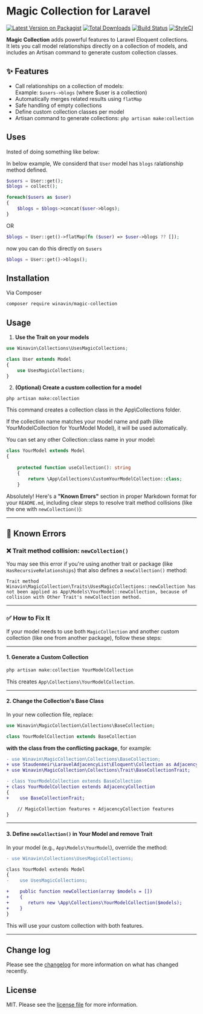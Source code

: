# Magic Collection for Laravel

[![Latest Version on Packagist][ico-version]][link-packagist]
[![Total Downloads][ico-downloads]][link-downloads]
[![Build Status][ico-travis]][link-travis]
[![StyleCI][ico-styleci]][link-styleci]

**Magic Collection** adds powerful features to Laravel Eloquent collections.  
It lets you call model relationships directly on a collection of models, and includes an Artisan command to generate
custom collection classes.

## ✨ Features

- Call relationships on a collection of models:  
  Example: `$users->blogs` (where $user is a collection)
- Automatically merges related results using `flatMap`
- Safe handling of empty collections
- Define custom collection classes per model
- Artisan command to generate collections: `php artisan make:collection`

## Uses

Insted of doing something like below:

In below example, We considerd that ```User``` model has ```blogs``` ralationship method defined.

```php
$users = User::get();
$blogs = collect();

foreach($users as $user)
{
    $blogs = $blogs->concat($user->blogs);
}
```

OR

```php
$blogs = User::get()->flatMap(fn ($user) => $user->blogs ?? []);
```

now you can do this directly on ```$users```

```php
$blogs = User::get()->blogs();
```

## Installation

Via Composer

```bash
composer require winavin/magic-collection
```

## Usage

1. **Use the Trait on your models**

```php
use Winavin\Collections\UsesMagicCollections;

class User extends Model
{
    use UsesMagicCollections;
}
```

2. **(Optional) Create a custom collection for a model**

```php artisan make:collection```

This command creates a collection class in the App\Collections folder.

If the collection name matches your model name and path (like YourModelCollection for YourModel Model), it will be used
automatically.

You can set any other Collection::class name in your model:

```php
class YourModel extends Model
{
    
    protected function useCollection(): string
    {
        return \App\Collections\CustomYourModelCollection::class;
    }
```

Absolutely! Here's a **"Known Errors"** section in proper Markdown format for your `README.md`, including clear steps to
resolve trait method collisions (like the one with `newCollection()`):

---

## 🐞 Known Errors

### ❌ Trait method collision: `newCollection()`

You may see this error if you're using another trait or package (like `HasRecursiveRelationships`) that also defines a
`newCollection()` method:

```
Trait method Winavin\MagicCollection\Traits\UsesMagicCollections::newCollection has not been applied as App\Models\YourModel::newCollection, because of collision with Other Trait's newCollection method.
```

---

### ✅ How to Fix It

If your model needs to use both `MagicCollection` and another custom collection (like one from another package), follow
these steps:

---

#### 1. Generate a Custom Collection

```bash
php artisan make:collection YourModelCollection
```

This creates `App\Collections\YourModelCollection`.

---

#### 2. Change the Collection's Base Class

In your new collection file, replace:

```php
use Winavin\MagicCollection\Collections\BaseCollection;

class YourModelCollection extends BaseCollection
```

**with the class from the conflicting package**, for example:

```diff
- use Winavin\MagicCollection\Collections\BaseCollection;
+ use Staudenmeir\LaravelAdjacencyList\Eloquent\Collection as AdjacencyCollection;
+ use Winavin\MagicCollection\Collections\Trait\BaseCollectionTrait;

- class YourModelCollection extends BaseCollection
+ class YourModelCollection extends AdjacencyCollection
{
+    use BaseCollectionTrait;

    // MagicCollection features + AdjacencyCollection features
}
```

---

#### 3. Define `newCollection()` in Your Model and remove Trait

In your model (e.g., `App\Models\YourModel`), override the method:

```diff
- use Winavin\Collections\UsesMagicCollections;

class YourModel extends Model
{
-    use UsesMagicCollections;

+    public function newCollection(array $models = [])
+    {
+       return new \App\Collections\YourModelCollection($models);
+    }
}
```

This will use your custom collection with both features.

---

## Change log

Please see the [changelog](changelog.md) for more information on what has changed recently.

## License

MIT. Please see the [license file](license.md) for more information.

[ico-version]: https://img.shields.io/packagist/v/winavin/magic-collection.svg?style=flat-square

[ico-downloads]: https://img.shields.io/packagist/dt/winavin/magic-collection.svg?style=flat-square

[ico-travis]: https://img.shields.io/travis/winavin/magic-collection/master.svg?style=flat-square

[ico-styleci]: https://styleci.io/repos/12345678/shield

[link-packagist]: https://packagist.org/packages/winavin/magic-collection

[link-downloads]: https://packagist.org/packages/winavin/magic-collection

[link-travis]: https://travis-ci.org/winavin/magic-collection

[link-styleci]: https://styleci.io/repos/12345678

[link-author]: https://github.com/winavin

[link-contributors]: ../../contributors
